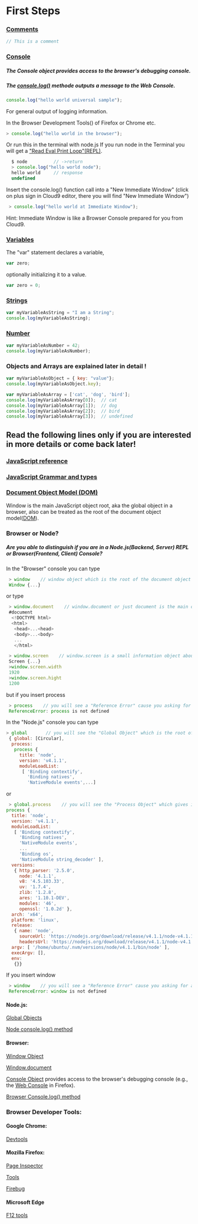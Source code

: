 # First Steps

### [Comments](http://www.w3schools.com/js/js_comments.asp)

```javascript
// This is a comment 
```
### [Console](https://developer.mozilla.org/en-US/docs/Web/API/Console) 
##### The Console object provides access to the browser's debugging console.
##### The [console.log()](https://developer.mozilla.org/en-US/docs/Web/API/Console/log) methode outputs a message to the Web Console.
```javascript
console.log("hello world universal sample");
```
For general output of logging information. 

In the Browser Development Tools() of Firefox or Chrome etc.
```javascript
> console.log("hello world in the browser");
```

Or run this in the terminal with node.js
If you run node in the Terminal you will get a ["Read Eval Print Loop"(REPL)](https://github.com/Goyapa/COG-01/blob/master/commandline/node-and-npm-commands/node-npm-commands.md).
```javascript
  $ node          // ->return
  > console.log("hello world node");
  hello world     // response
  undefined
```


Insert the console.log() function call into a "New Immediate Window" (click on plus sign in Cloud9 editor, there you will find "New Immediate Window")
```javascript
 > console.log("hello world at Immediate Window");
```
 Hint: Immediate Window is like a Browser Console prepared for you from Cloud9. 


### [Variables](https://developer.mozilla.org/en-US/docs/Web/JavaScript/Reference/Statements/var)
The "var" statement declares a variable,
 
```javascript
var zero;
```
optionally initializing it to a value.
```javascript
var zero = 0;
```

### [Strings](https://developer.mozilla.org/en-US/docs/Web/JavaScript/Reference/Global_Objects/String)

```javascript
var myVariableAsString = "I am a String";
console.log(myVariableAsString);
```
### [Number](http://www.w3schools.com/jsref/jsref_obj_number.asp)
```javascript
var myVariableAsNumber = 42;
console.log(myVariableAsNumber);
```

### Objects and Arrays are explained later in detail !
```javascript
var myVariableAsObject = { key: "value"};
console.log(myVariableAsObject.key);
```
```javascript
var myVariableAsArray = ['cat', 'dog', 'bird'];
console.log(myVariableAsArray[0]);  // cat
console.log(myVariableAsArray[1]);  // dog
console.log(myVariableAsArray[2]);  // bird
console.log(myVariableAsArray[3]);  // undefined
```

## Read the following lines only if you are interested in more details or come back later!



### [JavaScript reference](https://developer.mozilla.org/en-US/docs/Web/JavaScript/Reference)

### [JavaScript Grammar and types](https://developer.mozilla.org/en-US/docs/Web/JavaScript/Guide/Grammar_and_types#Basics)

### [Document Object Model (DOM)](https://developer.mozilla.org/en-US/docs/Web/API/Document_Object_Model#HTML_interfaces)
Window is the main JavaScript object root, aka the global object in a browser, also can be treated as the root of the document object model([DOM](http://stackoverflow.com/questions/9895202/what-is-the-difference-between-window-screen-and-document-in-javascript)).

### Browser or Node?
##### Are you able to distinguish if you are in a Node.js(Backend, Server) REPL or Browser(Frontend, Client) Console?

In the "Browser" console you can type
```javascript
 > window    // window object which is the root of the document object model(DOM)
 Window {...}
```

or type
```javascript
 > window.document    // window.document or just document is the main object of the "visible" document object model(DOM)
 #document
  <!DOCTYPE html>
  <html>
   <head>...<head>
   <body>...<body>
   ...
   </html>
```

```javascript
 > window.screen    // window.screen is a small information object about physical screen dimensions
 Screen {...}
 >window.screen.width
 1920
 >window.screen.hight
 1200
```


but if you insert process
```javascript
 > process    // you will see a "Reference Error" cause you asking for an object that only exists in Node.js(Backend)
 ReferenceError: process is not defined
```
 
 
In the "Node.js" console you can type
```javascript
> global       // you will see the "Global Object" which is the root of Node.
 { global: [Circular],
  process: 
   process {
     title: 'node',
     version: 'v4.1.1',
     moduleLoadList: 
      [ 'Binding contextify',
        'Binding natives',
        'NativeModule events',...]
```
 
 or
 
```javascript
 > global.process    // you will see the "Process Object" which gives information about the Node process e.g. "arch: 'x64' and  platform: 'linux'"
process {
  title: 'node',
  version: 'v4.1.1',
  moduleLoadList: 
   [ 'Binding contextify',
     'Binding natives',
     'NativeModule events',
     ...
     'Binding os',
     'NativeModule string_decoder' ],
  versions: 
   { http_parser: '2.5.0',
     node: '4.1.1',
     v8: '4.5.103.33',
     uv: '1.7.4',
     zlib: '1.2.8',
     ares: '1.10.1-DEV',
     modules: '46',
     openssl: '1.0.2d' },
  arch: 'x64',
  platform: 'linux',
  release: 
   { name: 'node',
     sourceUrl: 'https://nodejs.org/download/release/v4.1.1/node-v4.1.1.tar.gz',
     headersUrl: 'https://nodejs.org/download/release/v4.1.1/node-v4.1.1-headers.tar.gz' },
  argv: [ '/home/ubuntu/.nvm/versions/node/v4.1.1/bin/node' ],
  execArgv: [],
  env: 
   {}}

```
 
 If you insert window
```javascript
 > window    // you will see a "Reference Error" cause you asking for an object that only exists in the Browser(Frontend)
 ReferenceError: window is not defined
```

#### Node.js:

[Global Objects](https://nodejs.org/dist/latest-v4.x/docs/api/globals.html)

[Node console.log() method](https://nodejs.org/dist/latest-v4.x/docs/api/console.html)


#### Browser:

[Window Object](https://developer.mozilla.org/en-US/docs/Web/API/Window)

[Window.document](https://developer.mozilla.org/en-US/docs/Web/API/Window/document)

[Console Object](https://developer.mozilla.org/en-US/docs/Web/API/Console) provides access to the browser's debugging console (e.g., the [Web Console](https://developer.mozilla.org/en-US/docs/Tools/Web_Console) in Firefox).

[Browser Console.log() method](https://developer.mozilla.org/en-US/docs/Web/API/Console/log)

### Browser Developer Tools:

#### Google Chrome:

[Devtools](https://developer.chrome.com/devtools)

#### Mozilla Firefox:

[Page Inspector](https://developer.mozilla.org/en-US/docs/Tools/Page_Inspector)

[Tools](https://developer.mozilla.org/en-US/docs/Tools)

[Firebug](https://addons.mozilla.org/de/firefox/addon/firebug/)

#### Microsoft Edge

[F12 tools](https://msdn.microsoft.com/en-us/library/dn904498(v=vs.85).aspx)




